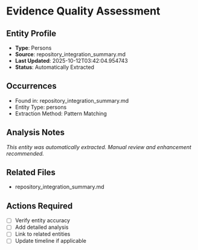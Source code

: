 # Evidence Quality Assessment

## Entity Profile
- **Type**: Persons
- **Source**: repository_integration_summary.md
- **Last Updated**: 2025-10-12T03:42:04.954743
- **Status**: Automatically Extracted

## Occurrences
- Found in: repository_integration_summary.md
- Entity Type: persons
- Extraction Method: Pattern Matching

## Analysis Notes
*This entity was automatically extracted. Manual review and enhancement recommended.*

## Related Files
- repository_integration_summary.md

## Actions Required
- [ ] Verify entity accuracy
- [ ] Add detailed analysis
- [ ] Link to related entities
- [ ] Update timeline if applicable
